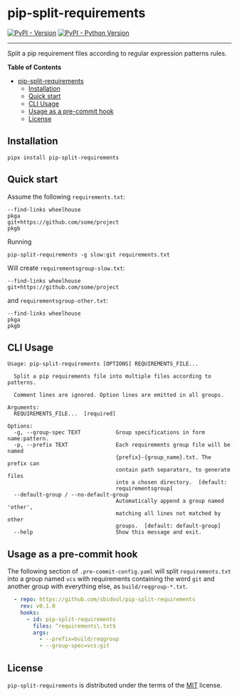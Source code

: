 # pip-split-requirements

[![PyPI - Version](https://img.shields.io/pypi/v/pip-split-requirements.svg)](https://pypi.org/project/pip-split-requirements)
[![PyPI - Python Version](https://img.shields.io/pypi/pyversions/pip-split-requirements.svg)](https://pypi.org/project/pip-split-requirements)

-----

Split a pip requirement files according to regular expression patterns rules.

**Table of Contents**

- [pip-split-requirements](#pip-split-requirements)
  - [Installation](#installation)
  - [Quick start](#quick-start)
  - [CLI Usage](#cli-usage)
  - [Usage as a pre-commit hook](#usage-as-a-pre-commit-hook)
  - [License](#license)

## Installation

```console
pipx install pip-split-requirements
```

## Quick start

Assume the following `requirements.txt`:

```text
--find-links wheelhouse
pkga
git+https://github.com/some/project
pkgb
```

Running

```console
pip-split-requirements -g slow:git requirements.txt
```

Will create `requirementsgroup-slow.txt`:

```text
--find-links wheelhouse
git+https://github.com/some/project
```

and `requirementsgroup-other.txt`:

```text
--find-links wheelhouse
pkga
pkgb
```

## CLI Usage

```text
Usage: pip-split-requirements [OPTIONS] REQUIREMENTS_FILE...

  Split a pip requirements file into multiple files according to patterns.

  Comment lines are ignored. Option lines are emitted in all groups.

Arguments:
  REQUIREMENTS_FILE...  [required]

Options:
  -g, --group-spec TEXT           Group specifications in form name:pattern.
  -p, --prefix TEXT               Each requirements group file will be named
                                  {prefix}-{group_name}.txt. The prefix can
                                  contain path separators, to generate files
                                  into a chosen directory.  [default:
                                  requirementsgroup]
  --default-group / --no-default-group
                                  Automatically append a group named 'other',
                                  matching all lines not matched by other
                                  groups.  [default: default-group]
  --help                          Show this message and exit.
```

## Usage as a pre-commit hook

The following section of `.pre-commit-config.yaml` will split `requirements.txt` into a
group named `vcs` with requirements containing the word `git` and another group with
everything else, as `build/reqgroup-*.txt`.

```yaml
  - repo: https://github.com/sbidoul/pip-split-requirements
    rev: v0.1.0
    hooks:
      - id: pip-split-requirements
        files: ^requirements\.txt$
        args:
          - --prefix=build/reqgroup
          - --group-spec=vcs:git
```

## License

`pip-split-requirements` is distributed under the terms of the
[MIT](https://spdx.org/licenses/MIT.html) license.
